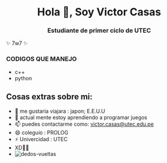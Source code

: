 <h1 align="center">Hola 👋, Soy Victor Casas</h1>
<h3 align="center">Estudiante de primer ciclo de UTEC</h3>

✨ 7w7 ✨
<h3 align="izquierda">CODIGOS QUE MANEJO</h3>

- c++
- python

<h2 align="izquierda">Cosas extras sobre mi:</h2>

- 🔭 me gustaria viajara : japon; E.E.U.U
- 🌱 actual mente estoy aprendiendo a programar juegos
- 📫 puedes contactarme como: victor.casas@utec.edu.pe
- 😄 coleguio : PROLOG
- ⚡ Univercidad : UTEC
- XD🐱‍👤
- ![dedos-vueltas](https://user-images.githubusercontent.com/91268942/134777039-35e82b9c-3e67-4e2c-9af0-0502954d3c43.gif)
